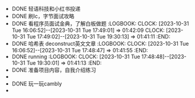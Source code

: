 - DONE 轻语科技和小红书投递
- DONE 刷lc，字节面试攻略
- DONE 看程序员面试金典，了解白板做题
  :LOGBOOK:
  CLOCK: [2023-10-31 Tue 16:06:52]--[2023-10-31 Tue 17:49:01] =>  01:42:09
  CLOCK: [2023-10-31 Tue 17:49:02]--[2023-10-31 Tue 19:30:13] =>  01:41:11
  :END:
- DONE 哈希表 deconstruct英文文章
  :LOGBOOK:
  CLOCK: [2023-10-31 Tue 16:06:52]--[2023-10-31 Tue 17:48:47] =>  01:41:55
  :END:
- DONE running
  :LOGBOOK:
  CLOCK: [2023-10-31 Tue 17:48:48]--[2023-10-31 Tue 19:30:01] =>  01:41:13
  :END:
- DONE 准备项目内容，自我介绍练习
-
- DONE 玩一玩cambly
-
